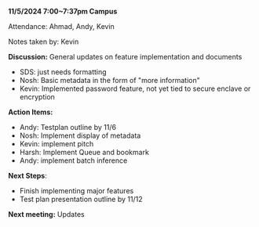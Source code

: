 **11/5/2024 7:00~7:37pm Campus**

Attendance: Ahmad, Andy, Kevin

Notes taken by: Kevin

**Discussion:**
General updates on feature implementation and documents

- SDS: just needs formatting
- Nosh: Basic metadata in the form of "more information"
- Kevin: Implemented password feature, not yet tied to secure enclave or encryption

**Action Items:**
- Andy: Testplan outline by 11/6
- Nosh: Implement display of metadata
- Kevin: implement pitch
- Harsh: Implement Queue and bookmark
- Andy: implement batch inference

**Next Steps**:
- Finish implementing major features
- Test plan presentation outline by 11/12

**Next meeting:**
Updates
